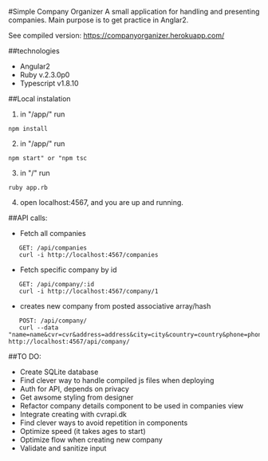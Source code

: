 #Simple Company Organizer
A small application for handling and presenting companies.
Main purpose is to get practice in Anglar2.

See compiled version: https://companyorganizer.herokuapp.com/

##technologies
* Angular2
* Ruby v.2.3.0p0
* Typescript v1.8.10

##Local instalation
1. in "/app/" run  
```
npm install
```
2. in "/app/" run  
```
npm start" or "npm tsc
```
3. in "/" run   
```
ruby app.rb
```
4. open localhost:4567, and you are up and running. 

##API calls:
* Fetch all companies  
```
   GET: /api/companies  
   curl -i http://localhost:4567/companies  
```
* Fetch specific company by id  
```
   GET: /api/company/:id  
   curl -i http://localhost:4567/company/1  
```
* creates new company from posted associative array/hash  
```
   POST: /api/company/   
   curl --data "name=name&cvr=cvr&address=address&city=city&country=country&phone=phone" http://localhost:4567/api/company/
```

##TO DO: 
* Create SQLite database
* Find clever way to handle compiled js files when deploying
* Auth for API, depends on privacy
* Get awsome styling from designer
* Refactor company details component to be used in companies view
* Integrate creating with cvrapi.dk
* Find clever ways to avoid repetition in components
* Optimize speed (it takes ages to start)
* Optimize flow when creating new company
* Validate and sanitize input
